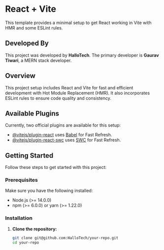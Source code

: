 # React + Vite

This template provides a minimal setup to get React working in Vite with HMR and some ESLint rules.

## Developed By

This project was developed by **HalloTech**. The primary developer is **Gaurav Tiwari**, a MERN stack developer.

## Overview

This project setup includes React and Vite for fast and efficient development with Hot Module Replacement (HMR). It also incorporates ESLint rules to ensure code quality and consistency.

## Available Plugins

Currently, two official plugins are available for this setup:

- [@vitejs/plugin-react](https://github.com/vitejs/vite-plugin-react/blob/main/packages/plugin-react/README.md) uses [Babel](https://babeljs.io/) for Fast Refresh.
- [@vitejs/plugin-react-swc](https://github.com/vitejs/vite-plugin-react-swc) uses [SWC](https://swc.rs/) for Fast Refresh.

## Getting Started

Follow these steps to get started with this project:

### Prerequisites

Make sure you have the following installed:

- Node.js (>= 14.0.0)
- npm (>= 6.0.0) or yarn (>= 1.22.0)

### Installation

1. **Clone the repository:**

   ```sh
   git clone git@github.com:HalloTech/your-repo.git
   cd your-repo
   ```
